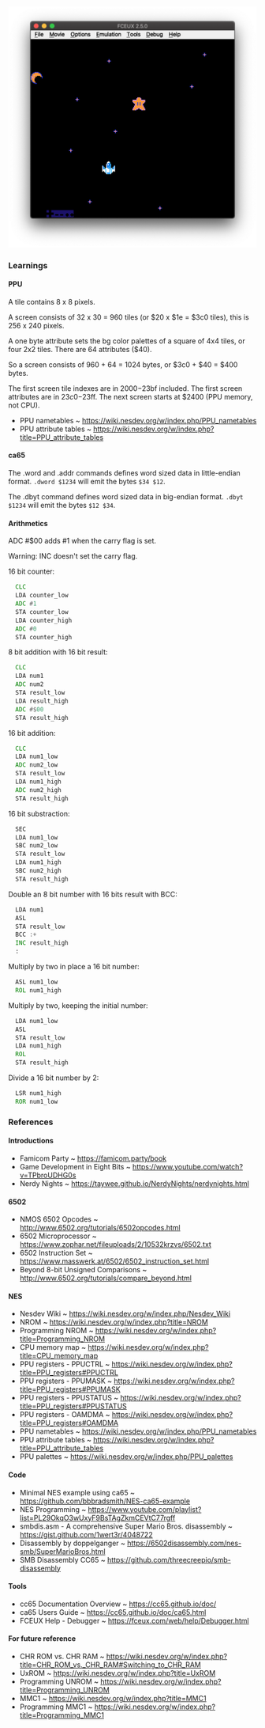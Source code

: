 ![Screen](images/Screen.png?raw=true)

### Learnings

#### PPU

A tile contains 8 x 8 pixels.

A screen consists of 32 x 30 = 960 tiles (or $20 x $1e = $3c0 tiles), this is
256 x 240 pixels.

A one byte attribute sets the bg color palettes of a square of 4x4 tiles, or
four 2x2 tiles. There are 64 attributes ($40).

So a screen consists of 960 + 64 = 1024 bytes, or $3c0 + $40 = $400 bytes.

The first screen tile indexes are in $2000-$23bf included. The first screen
attributes are in $23c0-$23ff. The next screen starts at $2400 (PPU memory, not
CPU).

- PPU nametables ~ <https://wiki.nesdev.org/w/index.php/PPU_nametables>
- PPU attribute tables ~ <https://wiki.nesdev.org/w/index.php?title=PPU_attribute_tables>

#### ca65

The .word and .addr commands defines word sized data in little-endian format.
`.dword $1234` will emit the bytes `$34 $12`.

The .dbyt command defines word sized data in big-endian format. `.dbyt $1234`
will emit the bytes `$12 $34`.

#### Arithmetics

ADC #$00 adds #1 when the carry flag is set.

Warning: INC doesn't set the carry flag.

16 bit counter:

```asm
  CLC
  LDA counter_low
  ADC #1
  STA counter_low
  LDA counter_high
  ADC #0
  STA counter_high
```

8 bit addition with 16 bit result:

```asm
  CLC
  LDA num1
  ADC num2
  STA result_low
  LDA result_high
  ADC #$00
  STA result_high
```

16 bit addition:

```asm
  CLC
  LDA num1_low
  ADC num2_low
  STA result_low
  LDA num1_high
  ADC num2_high
  STA result_high
```

16 bit substraction:

```asm
  SEC
  LDA num1_low
  SBC num2_low
  STA result_low
  LDA num1_high
  SBC num2_high
  STA result_high
```

Double an 8 bit number with 16 bits result with BCC:

```asm
  LDA num1
  ASL
  STA result_low
  BCC :+
  INC result_high
  :
```

Multiply by two in place a 16 bit number:

```asm
  ASL num1_low
  ROL num1_high
```

Multiply by two, keeping the initial number:

```asm
  LDA num1_low
  ASL
  STA result_low
  LDA num1_high
  ROL
  STA result_high
```

Divide a 16 bit number by 2:

```asm
  LSR num1_high
  ROR num1_low
```

### References

#### Introductions

- Famicom Party ~ <https://famicom.party/book>
- Game Development in Eight Bits ~ <https://www.youtube.com/watch?v=TPbroUDHG0s>
- Nerdy Nights ~ <https://taywee.github.io/NerdyNights/nerdynights.html>

#### 6502

- NMOS 6502 Opcodes ~ <http://www.6502.org/tutorials/6502opcodes.html>
- 6502 Microprocessor ~ <https://www.zophar.net/fileuploads/2/10532krzvs/6502.txt>
- 6502 Instruction Set ~ <https://www.masswerk.at/6502/6502_instruction_set.html>
- Beyond 8-bit Unsigned Comparisons ~ <http://www.6502.org/tutorials/compare_beyond.html>

#### NES

- Nesdev Wiki ~ <https://wiki.nesdev.org/w/index.php/Nesdev_Wiki>
- NROM ~ <https://wiki.nesdev.org/w/index.php?title=NROM>
- Programming NROM ~ <https://wiki.nesdev.org/w/index.php?title=Programming_NROM>
- CPU memory map ~ <https://wiki.nesdev.org/w/index.php?title=CPU_memory_map>
- PPU registers - PPUCTRL ~ <https://wiki.nesdev.org/w/index.php?title=PPU_registers#PPUCTRL>
- PPU registers - PPUMASK ~ <https://wiki.nesdev.org/w/index.php?title=PPU_registers#PPUMASK>
- PPU registers - PPUSTATUS ~ <https://wiki.nesdev.org/w/index.php?title=PPU_registers#PPUSTATUS>
- PPU registers - OAMDMA ~ <https://wiki.nesdev.org/w/index.php?title=PPU_registers#OAMDMA>
- PPU nametables ~ <https://wiki.nesdev.org/w/index.php/PPU_nametables>
- PPU attribute tables ~ <https://wiki.nesdev.org/w/index.php?title=PPU_attribute_tables>
- PPU palettes ~ <https://wiki.nesdev.org/w/index.php/PPU_palettes>

#### Code

- Minimal NES example using ca65 ~ <https://github.com/bbbradsmith/NES-ca65-example>
- NES Programming ~ <https://www.youtube.com/playlist?list=PL29OkqO3wUxyF9BsTAgZkmCEVtC77rgff>
- smbdis.asm - A comprehensive Super Mario Bros. disassembly ~ <https://gist.github.com/1wert3r/4048722>
- Disassembly by doppelganger ~ <https://6502disassembly.com/nes-smb/SuperMarioBros.html>
- SMB Disassembly CC65 ~ <https://github.com/threecreepio/smb-disassembly>

#### Tools

- cc65 Documentation Overview ~ <https://cc65.github.io/doc/>
- ca65 Users Guide ~ <https://cc65.github.io/doc/ca65.html>
- FCEUX Help - Debugger ~ <https://fceux.com/web/help/Debugger.html>

#### For future reference

- CHR ROM vs. CHR RAM ~ <https://wiki.nesdev.org/w/index.php?title=CHR_ROM_vs._CHR_RAM#Switching_to_CHR_RAM>
- UxROM ~ <https://wiki.nesdev.org/w/index.php?title=UxROM>
- Programming UNROM ~ <https://wiki.nesdev.org/w/index.php?title=Programming_UNROM>
- MMC1 ~ <https://wiki.nesdev.org/w/index.php?title=MMC1>
- Programming MMC1 ~ <https://wiki.nesdev.org/w/index.php?title=Programming_MMC1>
